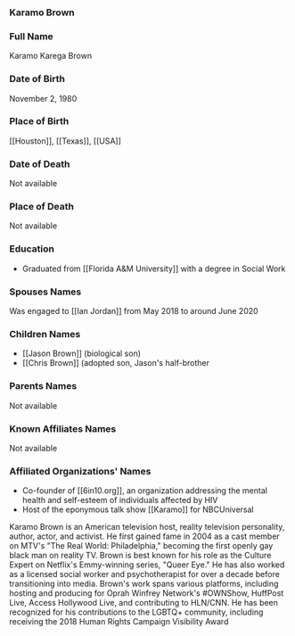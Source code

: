### Karamo Brown

### Full Name

Karamo Karega Brown

### Date of Birth

November 2, 1980

### Place of Birth

[[Houston]], [[Texas]], [[USA]]

### Date of Death

Not available

### Place of Death

Not available

### Education

- Graduated from [[Florida A&M University]] with a degree in Social Work

### Spouses Names

Was engaged to [[Ian Jordan]] from May 2018 to around June 2020

### Children Names

- [[Jason Brown]] (biological son)
- [[Chris Brown]] (adopted son, Jason's half-brother

### Parents Names

Not available

### Known Affiliates Names

Not available

### Affiliated Organizations' Names

- Co-founder of [[6in10.org]], an organization addressing the mental health and self-esteem of individuals affected by HIV
- Host of the eponymous talk show [[Karamo]] for NBCUniversal

Karamo Brown is an American television host, reality television personality, author, actor, and activist. He first gained fame in 2004 as a cast member on MTV's "The Real World: Philadelphia," becoming the first openly gay black man on reality TV. Brown is best known for his role as the Culture Expert on Netflix's Emmy-winning series, "Queer Eye." He has also worked as a licensed social worker and psychotherapist for over a decade before transitioning into media. Brown's work spans various platforms, including hosting and producing for Oprah Winfrey Network's #OWNShow, HuffPost Live, Access Hollywood Live, and contributing to HLN/CNN. He has been recognized for his contributions to the LGBTQ+ community, including receiving the 2018 Human Rights Campaign Visibility Award